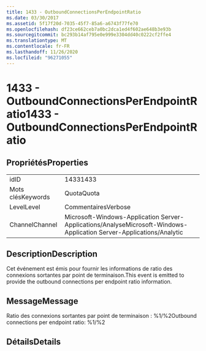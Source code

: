 ```yaml
---
title: 1433 - OutboundConnectionsPerEndpointRatio
ms.date: 03/30/2017
ms.assetid: 5f17f20d-7035-45f7-85a6-a6743f77fe70
ms.openlocfilehash: df23ce662ceb7a0bc2dca1ed4f602ae648b3e93b
ms.sourcegitcommit: bc293b14af795e0e999e3304dd40c0222cf2ffe4
ms.translationtype: MT
ms.contentlocale: fr-FR
ms.lasthandoff: 11/26/2020
ms.locfileid: "96271055"
---
```

# <a name="1433---outboundconnectionsperendpointratio"></a><span data-ttu-id="3fa5e-102">1433 - OutboundConnectionsPerEndpointRatio</span><span class="sxs-lookup"><span data-stu-id="3fa5e-102">1433 - OutboundConnectionsPerEndpointRatio</span></span>

## <a name="properties"></a><span data-ttu-id="3fa5e-103">Propriétés</span><span class="sxs-lookup"><span data-stu-id="3fa5e-103">Properties</span></span>  
  
|||  
|-|-|  
|<span data-ttu-id="3fa5e-104">id</span><span class="sxs-lookup"><span data-stu-id="3fa5e-104">ID</span></span>|<span data-ttu-id="3fa5e-105">1433</span><span class="sxs-lookup"><span data-stu-id="3fa5e-105">1433</span></span>|  
|<span data-ttu-id="3fa5e-106">Mots clés</span><span class="sxs-lookup"><span data-stu-id="3fa5e-106">Keywords</span></span>|<span data-ttu-id="3fa5e-107">Quota</span><span class="sxs-lookup"><span data-stu-id="3fa5e-107">Quota</span></span>|  
|<span data-ttu-id="3fa5e-108">Level</span><span class="sxs-lookup"><span data-stu-id="3fa5e-108">Level</span></span>|<span data-ttu-id="3fa5e-109">Commentaires</span><span class="sxs-lookup"><span data-stu-id="3fa5e-109">Verbose</span></span>|  
|<span data-ttu-id="3fa5e-110">Channel</span><span class="sxs-lookup"><span data-stu-id="3fa5e-110">Channel</span></span>|<span data-ttu-id="3fa5e-111">Microsoft-Windows-Application Server-Applications/Analyse</span><span class="sxs-lookup"><span data-stu-id="3fa5e-111">Microsoft-Windows-Application Server-Applications/Analytic</span></span>|  
  
## <a name="description"></a><span data-ttu-id="3fa5e-112">Description</span><span class="sxs-lookup"><span data-stu-id="3fa5e-112">Description</span></span>  

 <span data-ttu-id="3fa5e-113">Cet événement est émis pour fournir les informations de ratio des connexions sortantes par point de terminaison.</span><span class="sxs-lookup"><span data-stu-id="3fa5e-113">This event is emitted to provide the outbound connections per endpoint ratio information.</span></span>  
  
## <a name="message"></a><span data-ttu-id="3fa5e-114">Message</span><span class="sxs-lookup"><span data-stu-id="3fa5e-114">Message</span></span>  

 <span data-ttu-id="3fa5e-115">Ratio des connexions sortantes par point de terminaison : %1/%2</span><span class="sxs-lookup"><span data-stu-id="3fa5e-115">Outbound connections per endpoint ratio: %1/%2</span></span>  
  
## <a name="details"></a><span data-ttu-id="3fa5e-116">Détails</span><span class="sxs-lookup"><span data-stu-id="3fa5e-116">Details</span></span>
